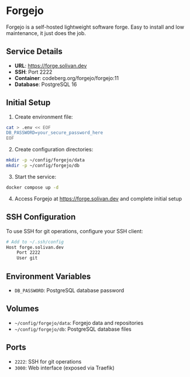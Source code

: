 # Forgejo

Forgejo is a self-hosted lightweight software forge. Easy to install and low maintenance, it just does the job.

## Service Details
- **URL**: https://forge.solivan.dev
- **SSH**: Port 2222
- **Container**: codeberg.org/forgejo/forgejo:11
- **Database**: PostgreSQL 16

## Initial Setup

1. Create environment file:
```bash
cat > .env << EOF
DB_PASSWORD=your_secure_password_here
EOF
```

2. Create configuration directories:
```bash
mkdir -p ~/config/forgejo/data
mkdir -p ~/config/forgejo/db
```

3. Start the service:
```bash
docker compose up -d
```

4. Access Forgejo at https://forge.solivan.dev and complete initial setup

## SSH Configuration

To use SSH for git operations, configure your SSH client:

```bash
# Add to ~/.ssh/config
Host forge.solivan.dev
    Port 2222
    User git
```

## Environment Variables

- `DB_PASSWORD`: PostgreSQL database password

## Volumes

- `~/config/forgejo/data`: Forgejo data and repositories
- `~/config/forgejo/db`: PostgreSQL database files

## Ports

- `2222`: SSH for git operations
- `3000`: Web interface (exposed via Traefik)